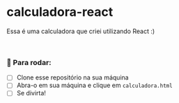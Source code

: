 # calculadora-react

Essa é uma calculadora que criei utilizando React :) 

<br>

### 🚀 Para rodar:

- [ ] Clone esse repositório na sua máquina 
- [ ] Abra-o em sua máquina e clique em `calculadora.html`
- [ ] Se divirta!
